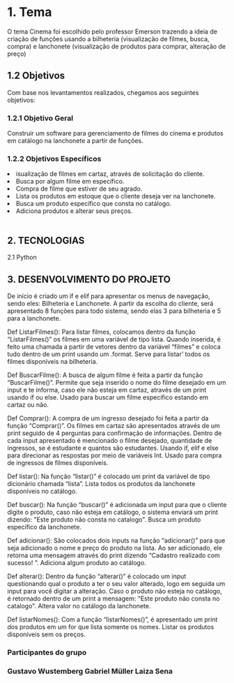 <h1>1.	Tema</h1>
O tema Cinema foi escolhido pelo professor Emerson trazendo a ideia de criação de funções usando a bilheteria (visualização de filmes, busca, compra) e lanchonete (visualização de produtos para comprar, alteração de preço)

<h2>1.2 Objetivos</h2>
Com base nos levantamentos realizados, chegamos aos seguintes objetivos:

<h3>1.2.1 Objetivo Geral</h3>
Construir um software para gerenciamento de filmes do cinema e produtos em catálogo na lanchonete a partir de funções.

<h3>1.2.2 Objetivos Específicos</h3>

<li>isualização de filmes em cartaz, através de solicitação do cliente.</li>
<li>Busca por algum filme em específico.</li>
<li>Compra de filme que estiver de seu agrado.</li>
<li>Lista os produtos em estoque que o cliente deseja ver na lanchonete.</li>
<li>Busca um produto específico que consta no catálogo.</li>
<li>Adiciona produtos e alterar seus preços.</li>
 
<h2>2.	TECNOLOGIAS</h2>
 
2.1 Python

<h2>3.	DESENVOLVIMENTO DO PROJETO</h2>

De início é criado um if e elif para apresentar os menus de navegação, sendo eles: Bilheteria e Lanchonete.
A partir da escolha do cliente, será apresentado 8 funções para todo sistema, sendo elas 3 para bilheteria e 5 para a lanchonete.

Def ListarFilmes():
Para listar filmes, colocamos dentro da função “ListarFilmes()” os filmes em uma variável de tipo lista. Quando inserida, é feito uma chamada a partir de vetores dentro da variável “filmes” e coloca tudo dentro de um print usando um .format.
Serve para listar’ todos os filmes disponíveis na bilheteria.

Def BuscarFilme():
A busca de algum filme é feita a partir da função “BuscarFilme()”. Permite que seja inserido o nome do filme desejado em um input e te informa, caso ele não esteja em cartaz, através de um print usando if ou else.
Usado para buscar um filme específico estando em cartaz ou não.

Def Comprar():
A compra de um ingresso desejado foi feita a partir da função “Comprar()”. Os filmes em cartaz são apresentados através de um print seguido de 4 perguntas para confirmação de informações. Dentro de cada input apresentado é mencionado o filme desejado, quantidade de ingressos, se é estudante e quantos são estudantes. Usando if, elif e else para direcionar as respostas por meio de variáveis Int.
Usado para compra de ingressos de filmes disponíveis.

Def listar():
Na função “listar()” é colocado um print da variável de tipo dicionário chamada “lista”.
Lista todos os produtos da lanchonete disponíveis no catálogo.

Def buscar():
Na função “buscar()” é adicionada um input para que o cliente digite o produto, caso não esteja em catálogo, o sistema enviará um print dizendo: "Este produto não consta no catalogo".
Busca um produto específico da lanchonete.

Def adicionar():
São colocados dois inputs na função “adicionar()” para que seja adicionado o nome e preço do produto na lista. Ao ser adicionado, ele retorna uma mensagem através do print dizendo “Cadastro realizado com sucesso! ”.
Adiciona algum produto ao catálogo.

Def alterar():
Dentro da função “alterar()” é colocado um input questionando qual o produto a ter o seu valor alterado, logo em seguida um input para você digitar a alteração. Caso o produto não esteja no catálogo, é retornado dentro de um print a mensagem: "Este produto não consta no catalogo".
Altera valor no catálogo da lanchonete.

Def listarNomes():
Com a função “listarNomes()”, é apresentado um print dos produtos em um for que lista somente os nomes.
Listar os produtos disponíveis sem os preços.

<h3>Participantes do grupo<h3>
Gustavo Wustemberg
Gabriel Müller
Laiza Sena
